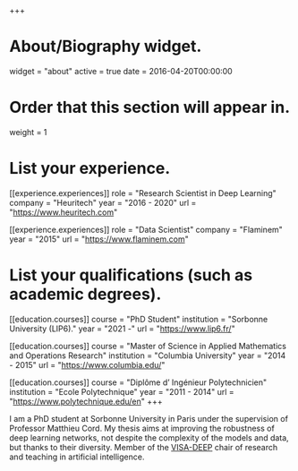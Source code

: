 +++
# About/Biography widget.
widget = "about"
active = true
date = 2016-04-20T00:00:00

# Order that this section will appear in.
weight = 1

# List your experience.
[[experience.experiences]]
  role = "Research Scientist in Deep Learning"
  company = "Heuritech"
  year = "2016 - 2020"
  url = "https://www.heuritech.com"

[[experience.experiences]]
  role = "Data Scientist"
  company = "Flaminem"
  year = "2015"
  url = "https://www.flaminem.com"


# List your qualifications (such as academic degrees).
[[education.courses]]
  course = "PhD Student"
  institution = "Sorbonne University (LIP6)."
  year = "2021 -"
  url = "https://www.lip6.fr/"

[[education.courses]]
  course = "Master of Science in Applied Mathematics and Operations Research"
  institution = "Columbia University"
  year = "2014 - 2015"
  url = "https://www.columbia.edu/"

[[education.courses]]
  course = "Diplôme d’ Ingénieur Polytechnicien"
  institution = "Ecole Polytechnique"
  year = "2011 - 2014"
  url = "https://www.polytechnique.edu/en"
+++


I am a PhD student at Sorbonne University in Paris under the supervision of Professor Matthieu Cord. My thesis aims at improving the robustness of deep learning networks, not despite the complexity of the models and data, but thanks to their diversity. Member of the [VISA-DEEP](https://chaire-visadeep.github.io/) chair of research and teaching in artificial intelligence.

